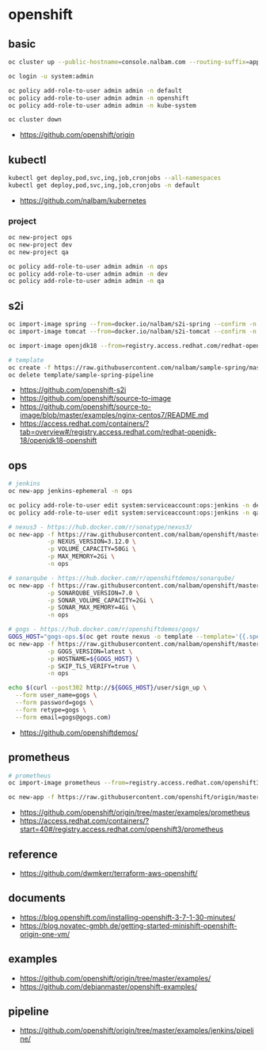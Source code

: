 # openshift

## basic
```bash
oc cluster up --public-hostname=console.nalbam.com --routing-suffix=apps.nalbam.com

oc login -u system:admin

oc policy add-role-to-user admin admin -n default
oc policy add-role-to-user admin admin -n openshift
oc policy add-role-to-user admin admin -n kube-system

oc cluster down
```
* https://github.com/openshift/origin

## kubectl
```bash
kubectl get deploy,pod,svc,ing,job,cronjobs --all-namespaces
kubectl get deploy,pod,svc,ing,job,cronjobs -n default
```
* https://github.com/nalbam/kubernetes

### project
```bash
oc new-project ops
oc new-project dev
oc new-project qa

oc policy add-role-to-user admin admin -n ops
oc policy add-role-to-user admin admin -n dev
oc policy add-role-to-user admin admin -n qa
```

## s2i
```bash
oc import-image spring --from=docker.io/nalbam/s2i-spring --confirm -n ops
oc import-image tomcat --from=docker.io/nalbam/s2i-tomcat --confirm -n ops

oc import-image openjdk18 --from=registry.access.redhat.com/redhat-openjdk-18/openjdk18-openshift --confirm -n ops

# template
oc create -f https://raw.githubusercontent.com/nalbam/sample-spring/master/openshift/templates/pipeline.json
oc delete template/sample-spring-pipeline
```
* https://github.com/openshift-s2i
* https://github.com/openshift/source-to-image
* https://github.com/openshift/source-to-image/blob/master/examples/nginx-centos7/README.md
* https://access.redhat.com/containers/?tab=overview#/registry.access.redhat.com/redhat-openjdk-18/openjdk18-openshift

## ops
```bash
# jenkins
oc new-app jenkins-ephemeral -n ops

oc policy add-role-to-user edit system:serviceaccount:ops:jenkins -n dev
oc policy add-role-to-user edit system:serviceaccount:ops:jenkins -n qa

# nexus3 - https://hub.docker.com/r/sonatype/nexus3/
oc new-app -f https://raw.githubusercontent.com/nalbam/openshift/master/template/nexus3.yaml \
           -p NEXUS_VERSION=3.12.0 \
           -p VOLUME_CAPACITY=50Gi \
           -p MAX_MEMORY=2Gi \
           -n ops

# sonarqube - https://hub.docker.com/r/openshiftdemos/sonarqube/
oc new-app -f https://raw.githubusercontent.com/nalbam/openshift/master/template/sonarqube.yaml \
           -p SONARQUBE_VERSION=7.0 \
           -p SONAR_VOLUME_CAPACITY=2Gi \
           -p SONAR_MAX_MEMORY=4Gi \
           -n ops

# gogs - https://hub.docker.com/r/openshiftdemos/gogs/
GOGS_HOST="gogs-ops.$(oc get route nexus -o template --template='{{.spec.host}}' -n ops | sed 's/nexus-ops.//g')"
oc new-app -f https://raw.githubusercontent.com/nalbam/openshift/master/template/gogs.yaml \
           -p GOGS_VERSION=latest \
           -p HOSTNAME=${GOGS_HOST} \
           -p SKIP_TLS_VERIFY=true \
           -n ops

echo $(curl --post302 http://${GOGS_HOST}/user/sign_up \
  --form user_name=gogs \
  --form password=gogs \
  --form retype=gogs \
  --form email=gogs@gogs.com)
```
* https://github.com/openshiftdemos/

## prometheus
```bash
# prometheus
oc import-image prometheus --from=registry.access.redhat.com/openshift3/prometheus --confirm -n ops

oc new-app -f https://raw.githubusercontent.com/openshift/origin/master/examples/prometheus/prometheus.yaml

```
* https://github.com/openshift/origin/tree/master/examples/prometheus
* https://access.redhat.com/containers/?start=40#/registry.access.redhat.com/openshift3/prometheus

## reference
* https://github.com/dwmkerr/terraform-aws-openshift/

## documents
* https://blog.openshift.com/installing-openshift-3-7-1-30-minutes/
* https://blog.novatec-gmbh.de/getting-started-minishift-openshift-origin-one-vm/

## examples
* https://github.com/openshift/origin/tree/master/examples/
* https://github.com/debianmaster/openshift-examples/

## pipeline
* https://github.com/openshift/origin/tree/master/examples/jenkins/pipeline/
